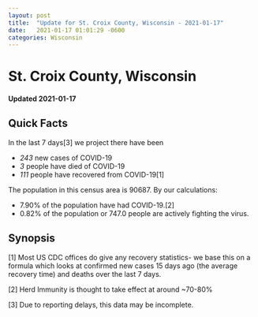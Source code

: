 ```yaml
---
layout: post
title:  "Update for St. Croix County, Wisconsin - 2021-01-17"
date:   2021-01-17 01:01:29 -0600
categories: Wisconsin
---
```


# St. Croix County, Wisconsin
#### Updated 2021-01-17

## Quick Facts

In the last 7 days[3] we project there have been
- *243* new cases of COVID-19
- *3* people have died of COVID-19
- *111* people have recovered from COVID-19[1]

The population in this census area is 90687. By our calculations:
- 7.90% of the population have had COVID-19.[2]
- 0.82% of the population or 747.0 people are actively fighting the virus.

## Synopsis




[1] Most US CDC offices do give any recovery statistics- we base this on a formula which looks at confirmed new cases
15 days ago (the average recovery time) and deaths over the last 7 days.

[2] Herd Immunity is thought to take effect at around ~70-80%

[3] Due to reporting delays, this data may be incomplete.
 
    